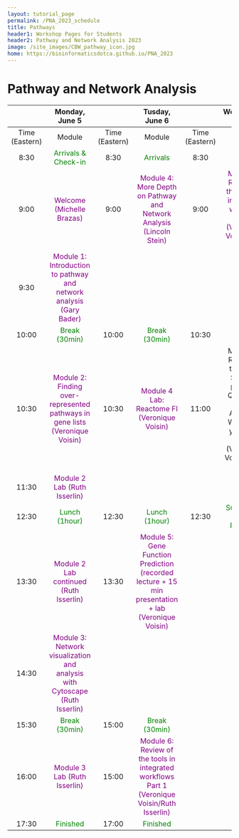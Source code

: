 ```yaml
---
layout: tutorial_page
permalink: /PNA_2023_schedule
title: Pathways
header1: Workshop Pages for Students
header2: Pathway and Network Analysis 2023
image: /site_images/CBW_pathway_icon.jpg
home: https://bioinformaticsdotca.github.io/PNA_2023
---
```


# Pathway and Network Analysis

| | Monday, June 5 | | Tusday, June 6 | | Wednesday, June 7 |
| :---: | :---: | :---: | :---: | :---: | :---: |
| Time (Eastern) | Module | Time (Eastern) | Module | Time (Eastern) | Module |
| 8:30 | <font color="green">Arrivals & Check-in</font> | 8:30 | <font color="green">Arrivals</font>|8:30  |<font color="green">Arrivals</font> |  
| 9:00 | <font color="purple"> Welcome (Michelle Brazas)</font> | 9:00 | <font color="purple">Module 4: More Depth on Pathway and Network Analysis (Lincoln Stein)</font>|9:00  |<font color="purple"> Module 6: Review of the tools in integrated workflow Part2 (Veronique Voisin/Ruth Isserlin)</font> |  
| 9:30 | <font color="purple"> Module 1: Introduction to pathway and network analysis (Gary Bader) </font> |||||
| 10:00 | <font color="green">Break (30min)</font>  |10:00| <font color="green">Break (30min)</font> |10:30 | <font color="green">Break (30min)</font> |  
| 10:30 | <font color="purple">Module 2: Finding over-represented pathways in gene lists (Veronique Voisin)</font>|10:30|<font color="purple">Module 4 Lab: Reactome FI (Veronique Voisin)</font> |11:00| Module 6: Review of the tools. Scripted pipeline. Questions and Answers. Work with your own data (Veronique Voisin/ Ruth Isserlin) |
| 11:30 | <font color="purple">Module 2 Lab (Ruth Isserlin)</font> |||||
| 12:30 | <font color="green">Lunch (1hour)</font>| 12:30 | <font color="green">Lunch (1hour)</font>| 12:30 | <font color="green">Survey and Closing Remarks</font> |
| 13:30 |  <font color="purple">Module 2 Lab continued (Ruth Isserlin)|13:30|<font color="purple">Module 5: Gene Function Prediction (recorded lecture  + 15 min presentation + lab (Veronique Voisin)<font color="purple">|||
|14:30| <font color="purple">Module 3: Network visualization and analysis with Cytoscape (Ruth Isserlin)</font>|||||
  |15:30|<font color="green">Break (30min)</font>|15:00|<font color="green">Break (30min)</font>|||
|16:00|<font color="purple">Module 3 Lab (Ruth Isserlin)</font>|15:00|<font color="purple">Module 6: Review of the tools in integrated workflows Part 1 (Veronique Voisin/Ruth Isserlin)</font>|||
|17:30|<font color="green">Finished</font>|17:00|<font color="green">Finished</font> |||
